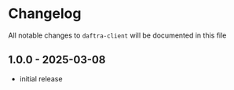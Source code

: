# Changelog

All notable changes to `daftra-client` will be documented in this file

## 1.0.0 - 2025-03-08

- initial release

